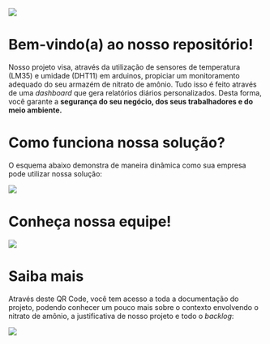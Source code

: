 ![](https://github.com/Pederzini/Amonimous/Documentos/Readme/1.png)

# Bem-vindo(a) ao nosso repositório!

Nosso projeto visa, através da utilização de sensores de temperatura (LM35) e umidade (DHT11) em arduinos, propiciar um monitoramento adequado do seu armazém de nitrato de amônio. Tudo isso é feito através de uma <i>dashboard</i> que gera relatórios diários personalizados. Desta forma, você garante a <b>segurança do seu negócio, dos seus trabalhadores e do meio ambiente.</b>

# Como funciona nossa solução?

O esquema abaixo demonstra de maneira dinâmica como sua empresa pode utilizar nossa solução:

![](https://github.com/Pederzini/Amonimous/Documentos/Readme/2.png)

# Conheça nossa equipe!

![](https://github.com/Pederzini/Amonimous/Documentos/Readme/3.png)

# Saiba mais

Através deste QR Code, você tem acesso a toda a documentação do projeto, podendo conhecer um pouco mais sobre o contexto envolvendo o nitrato de amônio, a justificativa de nosso projeto e todo o <i>backlog</i>:

![](https://github.com/Pederzini/Amonimous/Documentos/Readme/4.png)
